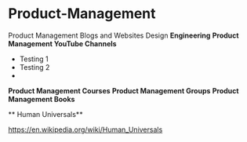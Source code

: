 # Product-Management
Product Management Blogs and Websites
Design
**Engineering**
**Product Management YouTube Channels**
  * Testing 1
  * Testing 2
  * 
**Product Management Courses**
**Product Management Groups**
**Product Management Books**


** Human Universals**

https://en.wikipedia.org/wiki/Human_Universals
